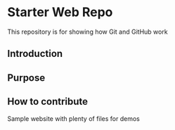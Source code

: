 # Starter Web Repo

This repository is for showing how Git and GitHub work


## Introduction

## Purpose

## How to contribute


Sample website with plenty of files for demos
